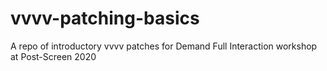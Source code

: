 # vvvv-patching-basics
A repo of introductory vvvv patches for Demand Full Interaction workshop at Post-Screen 2020 
